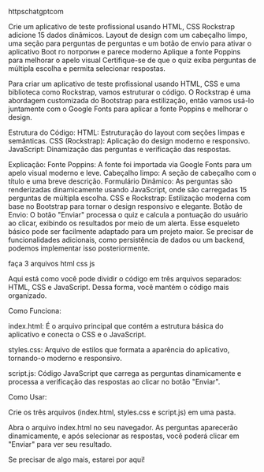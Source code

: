httpschatgptcom

Crie um aplicativo de teste profissional usando HTML, CSS Rockstrap adicione 15 dados dinâmicos. Layout de design com um cabeçalho limpo, uma seção para perguntas de perguntas e um botão de envio para ativar o aplicativo Boot го потропин e parece moderno Aplique a fonte Poppins para melhorar o apelo visual Certifique-se de que o quiz exiba perguntas de múltipla escolha e permita selecionar respostas.

Para criar um aplicativo de teste profissional usando HTML, CSS e uma biblioteca como Rockstrap, vamos estruturar o código. O Rockstrap é uma abordagem customizada do Bootstrap para estilização, então vamos usá-lo juntamente com o Google Fonts para aplicar a fonte Poppins e melhorar o design.

Estrutura do Código:
HTML: Estruturação do layout com seções limpas e semânticas.
CSS (Rockstrap): Aplicação do design moderno e responsivo.
JavaScript: Dinamização das perguntas e verificação das respostas.

Explicação:
Fonte Poppins: A fonte foi importada via Google Fonts para um apelo visual moderno e leve.
Cabeçalho limpo: A seção de cabeçalho com o título e uma breve descrição.
Formulário Dinâmico: As perguntas são renderizadas dinamicamente usando JavaScript, onde são carregadas 15 perguntas de múltipla escolha.
CSS e Rockstrap: Estilização moderna com base no Bootstrap para tornar o design responsivo e elegante.
Botão de Envio: O botão "Enviar" processa o quiz e calcula a pontuação do usuário ao clicar, exibindo os resultados por meio de um alerta.
Esse esqueleto básico pode ser facilmente adaptado para um projeto maior. Se precisar de funcionalidades adicionais, como persistência de dados ou um backend, podemos implementar isso posteriormente.

faça 3 arquivos html css js

Aqui está como você pode dividir o código em três arquivos separados: HTML, CSS e JavaScript. Dessa forma, você mantém o código mais organizado.

Como Funciona:

index.html: É o arquivo principal que contém a estrutura básica do aplicativo e conecta o CSS e o JavaScript.

styles.css: Arquivo de estilos que formata a aparência do aplicativo, tornando-o moderno e responsivo.

script.js: Código JavaScript que carrega as perguntas dinamicamente e processa a verificação das respostas ao clicar no botão "Enviar".

Como Usar:

Crie os três arquivos (index.html, styles.css e script.js) em uma pasta.

Abra o arquivo index.html no seu navegador.
As perguntas aparecerão dinamicamente, e após selecionar as respostas, você poderá clicar em "Enviar" para ver seu resultado.

Se precisar de algo mais, estarei por aqui!